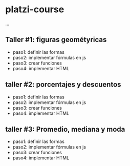 # platzi-course

...

## Taller #1: figuras geométyricas

- paso1: definir las formas
- paso2: implementar fórmulas en js
- paso3: crear funciones
- paso4: implementar HTML

## taller #2: porcentajes y descuentos

- paso1: definir las formas
- paso2: implementar fórmulas en js
- paso3: crear funciones
- paso4: implementar HTML

## taller #3: Promedio, mediana y moda

- paso1: definir las formas
- paso2: implementar fórmulas en js
- paso3: crear funciones
- paso4: implementar HTML
